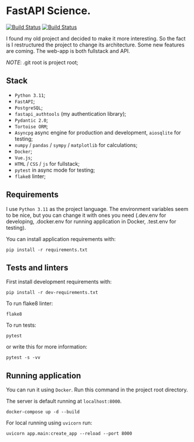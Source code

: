 # FastAPI Science.

[![Build Status](https://github.com/michael7nightingale/FastAPI-Science/actions/workflows/fastapi-app.yml/badge.svg)](https://github.com/michael7nightingale/FastAPI-Science/actions/workflows/fastapi-app.yml/)
[![Build Status](https://github.com/michael7nightingale/FastAPI-Science/actions/workflows/codeql.yml/badge.svg)](https://github.com/michael7nightingale/FastAPI-Science/actions/workflows/codeql.yml/)


I found my old project and decided to make it more interesting. So the fact is I restructured the project to change its architecture.
Some new features are coming. The web-app is both fullstack and API.

*NOTE*: .git root is project root;

## Stack
- `Python 3.11`;
- `FastAPI`;
- `PostgreSQL`;
- `fastapi_authtools` (my authentication library);
- `Pydantic 2.0`;
- `Tortoise ORM`;
- `Asyncpg` async engine for production and development, `aiosqlite` for testing;
- `numpy` / `pandas` / `sympy` / `matplotlib` for calculations;
- `Docker`;
- `Vue.js`;
- `HTML` / `CSS` / `js` for fullstack;
- `pytest` in async mode for testing;
- `flake8` linter;

## Requirements
I use `Python 3.11` as the project language.
The environment variables seem to be nice, but you can change it with ones you need
(.dev.env for developing, .docker.env for running application in Docker, .test.env for testing).  

You can install application requirements with:
```commandline
pip install -r requirements.txt
```

## Tests and linters
First install development requirements with:
```commandline
pip install -r dev-requirements.txt
```

To run flake8 linter:
```commandline
flake8
```

To run tests:
```commandline
pytest
```

or write this for more information:
```commandline
pytest -s -vv
```


## Running application
You can run it using `Docker`. Run this command in the project root directory.

The server is default running at `localhost:8000`.

```commandline
docker-compose up -d --build
```

For local running using `uvicorn` run:
```commandline
uvicorn app.main:create_app --reload --port 8000
```
